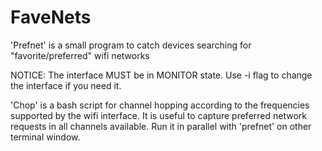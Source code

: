 # FaveNets 
'Prefnet' is a small program to catch devices searching for "favorite/preferred" wifi networks 

NOTICE: The interface MUST be in MONITOR state. 
        Use -i flag to change the interface if you need it. 


'Chop' is a bash script for channel hopping according to the frequencies supported by the wifi interface. 
It is useful to capture preferred network requests in all channels available. 
Run it in parallel with 'prefnet' on other terminal window.




